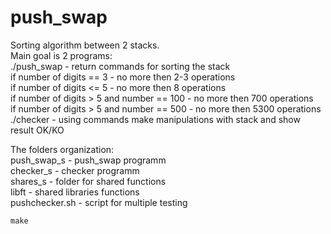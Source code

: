 # push_swap

Sorting algorithm between 2 stacks.  
Main goal is 2 programs:  
./push_swap - return commands for sorting the stack  
	if number of digits == 3 - no more then 2-3 operations  
	if number of digits <= 5 - no more then 8 operations  
	if number of digits > 5 and number == 100 - no more then 700 operations  
	if number of digits > 5 and number == 500 - no more then 5300 operations  
./checker - using commands make manipulations with stack and show result OK/KO  
  
The folders organization:  
push_swap_s - push_swap programm  
checker_s - checker programm  
shares_s - folder for shared functions  
libft - shared libraries functions  
pushchecker.sh - script for multiple testing  

```
make
```